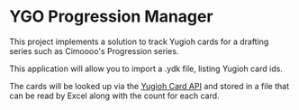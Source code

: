 # YGO Progression Manager
This project implements a solution to track Yugioh cards for a drafting series such as Cimoooo's Progression series.

This application will allow you to import a .ydk file, listing Yugioh card ids.

The cards will be looked up via the [Yugioh Card API](https://db.ygoprodeck.com/api-guide/) and stored in a file that can be
read by Excel along with the count for each card.
